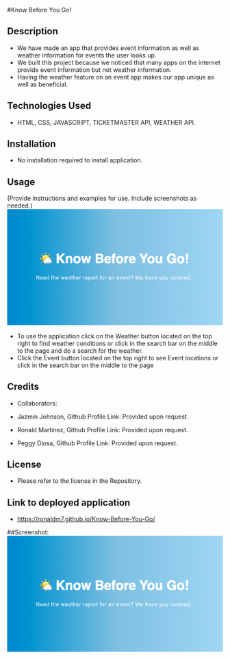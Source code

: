 #Know Before You Go!

## Description

- We have made an app that provides event information as well as weather information for events the user looks up.
- We built this project because we noticed that many apps on the internet provide event information but not weather information.
- Having the weather feature on an event app makes our app unique as well as beneficial.

## Technologies Used

- HTML, CSS, JAVASCRIPT, TICKETMASTER API, WEATHER API.

## Installation

- No installation required to install application.

## Usage

(Provide instructions and examples for use. Include screenshots as needed.)
![Alt text](<Images/Screenshot 2023-01-01 at 9.29.17 AM.png>)

- To use the application click on the Weather button located on the top right to find weather conditions or click in the search bar on the middle to the page and do a search for the weather.
- Click the Event button located on the top right to see Event locations or click in the search bar on the middle to the page

## Credits

- Collaborators:
- Jazmin Johnson, Github Profile Link: Provided upon request.

- Ronald Martinez, Github Profile Link: Provided upon request.

- Peggy Diosa, Github Profile Link: Provided upon request.

## License

- Please refer to the license in the Repository.

## Link to deployed application

- https://ronaldm7.github.io/Know-Before-You-Go/

##Screenshot:
![Alt text](<Images/Screenshot 2023-01-01 at 9.29.17 AM.png>)
